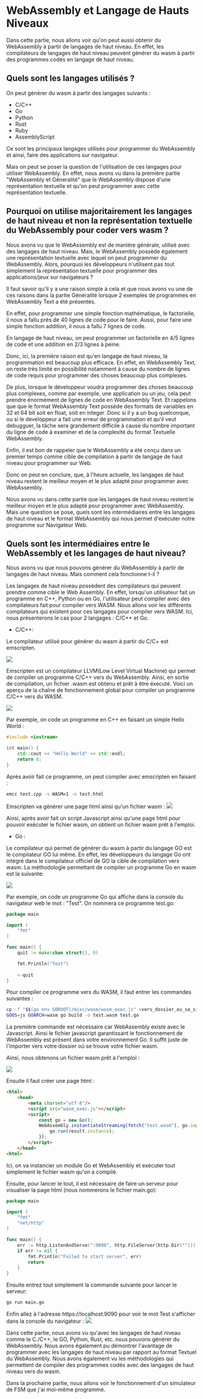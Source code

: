 # WebAssembly et Langage de Hauts Niveaux

Dans cette partie, nous allons voir qu'on peut aussi obtenir du WebAssembly à partir de langages de haut niveau. En effet, les compilateurs de langages de haut niveau peuvent générer du wasm à partir des programmes codés en langage de haut niveau.

## Quels sont les langages utilisés ? 

On peut générer du wasm à partir des langages suivants : 
  - C/C++
  - Go
  - Python
  - Rust
  - Ruby
  - AssemblyScript
  
Ce sont les principaux langages utilisés pour programmer du WebAssembly et ainsi, faire des applications sur navigateur.

Mais on peut se poser la question de l'utilisation de ces langages pour utiliser WebAssembly. En effet, nous avons vu dans la première partie "WebAssembly et Géneralité" que le WebAssembly dispose d'une représentation textuelle et qu'on peut programmer avec cette représentation textuelle.

## Pourquoi on utilise majoritairement les langages de haut niveau et non la représentation textuelle du WebAssembly pour coder vers wasm ?

Nous avons vu que le WebAssembly est de manière générale, utilisé avec des langages de haut niveau. 
Mais, le WebAssembly possède également une représentation textuelle avec lequel on peut programmer du WebAssembly. Alors, pourquoi les développeurs n'utilisent pas tout simplement la représentation textuelle pour programmer des applications/jeux sur navigateurs ?

Il faut savoir qu'il y a une raison simple à cela et que nous avons vu une de ces raisons dans la partie Généralité lorsque 2 exemples de programmes en WebAssembly Text a été présentés. 

En effet, pour programmer une simple fonction mathématique, le factorielle, il nous a fallu près de 40 lignes de code pour le faire. Aussi, pour faire une simple fonction addition, il nous a fallu 7 lignes de code. 

En langage de haut niveau, on peut programmer un factorielle en 4/5 lignes de code et une addition en 2/3 lignes à peine. 

Donc, ici, la première raison est qu'en langage de haut niveau, la programmation est beaucoup plus efficace. En effet, en WebAssembly Text, on reste très limité en possibilité notamment  à cause du nombre de lignes de code requis pour programmer des choses beaucoup plus complexes.

De plus, lorsque le développeur voudra programmer des choses beaucoup plus complexes, comme par exemple, une application ou un jeu, cela peut prendre énormément de lignes de code en WebAssembly Text. Et rappelons que que le format WebAssembly Text possède des formats de variables en 32 et 64 bit soit en float, soit en integer. Donc si il y a un bug quelconque, ou si le developpeur a fait une erreur de programmation et qu'il veut debugguer, la tâche sera grandement difficile à cause du nombre important du ligne de code à examiner et de la complexité du format Textuelle WebAssembly.

Enfin, il est bon de rappeler que le WebAssembly a été conçu dans un premier temps comme cible de compilation à partir de langage de haut niveau pour programmer sur Web.

Donc on peut en conclure, que, à l'heure actuelle, les langages de haut niveau restent le meilleur moyen et le plus adapté pour programmer avec WebAssembly.

Nous avons vu dans cette partie que les langages de haut niveau restent le meilleur moyen et le plus adapté pour programmer avec WebAssembly. Mais une question se pose, quels sont les intermédiaires entre les langages de haut niveau et le format WebAssembly qui nous permet d'exécuter notre programme sur Navigateur Web.

## Quels sont les intermédiaires entre le WebAssembly et les langages de haut niveau?
  
Nous avons vu que nous pouvons générer du WebAssembly à partir de langages de haut niveau. Mais comment cela fonctionne t-il ?

Les langages de haut niveau possèdent des compilateurs qui peuvent prendre comme cible le Web Assembly. En effet, lorsqu'un utilisateur fait un programme en C++, Python ou en Go, l'utilisateur peut compiler avec des compilateurs fait pour compiler vers WASM. Nous allons voir les différents compilateurs qui existent pour ces langages pour compiler vers WASM. Ici, nous présenterons le cas pour 2 langages : C/C++ et Go.

- C/C++:

Le compilateur utilisé pour générer du wasm à partir du C/C+ est emscripten.

<img src="images/Emscripten_logo_full.png">

Emscripten est un compilateur LLVM(Low Level Virtual Machine) qui permet de compiler un programme C/C++ vers du WebAssembly. Ainsi, en sortie de compilation, un fichier .wasm est obtenu et prêt à être éxecuté. Voici un aperçu de la chaîne de fonctionnement global pour compiler un programme C/C++ vers du WASM.

<img src="images/emscripten.png"> 

Par exemple, on code un programme en C++ en faisant un simple Hello World : 
```C++
#include <iostream>

int main() {
	std::cout << "Hello World" << std::endl;
	return 0;
}
```

Après avoir fait ce programme, on peut compiler avec emscripten en faisant : 
```bash
emcc test.cpp -s WASM=1 -o test.html
```
Emscripten va générer une page html ainsi qu'un fichier wasm : 
<img src="images/emcc2.png">

Ainsi, après avoir fait un script Javascript ainsi qu'une page html pour pouvoir exécuter le fichier wasm, on obtient un fichier wasm prêt à l'emploi.

- Go : 

Le compilateur qui permet de générer du wasm à partir du langage GO est le compilateur GO lui même. En effet, les développeurs du langage Go ont intégré dans le compilateur officiel de GO la cible de compilation vers wasm. La méthodologie permettant de compiler un programme Go en wasm est la suivante:

<img src="images/GO.png">

Par exemple, on code un programme Go qui affiche dans la console du navigateur web le mot : "Test". On nommera ce programme test.go: 
```GO
package main

import (
	"fmt"
)

func main() {
	quit := make(chan struct{}, 0)

	fmt.Println("Test")
	
	<-quit
}
```
Pour compiler ce programme vers du WASM, il faut entrer les commandes suivantes : 
```bash
cp -f "$$(go env GOROOT)/misc/wasm/wasm_exec.js" <vers_dossier_ou_se_situe_votre_fichier_wasm>
GOOS=js GOARCH=wasm go build -o test.wasm test.go
```
La première commande est nécessaire car WebAssembly existe avec le Javascript. Ainsi le fichier javascript garantissant le fonctionnement de WebAssembly est présent dans votre environnement Go. Il suffit juste de l'importer vers votre dossier où se trouve votre fichier wasm.

Ainsi, nous obtenons un fichier wasm prêt à l'emploi : 

<img src="images/go_test.png">

Ensuite il faut créer une page html :   
```html
<html>  
    <head>
        <meta charset="utf-8"/>
        <script src="wasm_exec.js"></script>
        <script>
            const go = new Go();
            WebAssembly.instantiateStreaming(fetch("test.wasm"), go.importObject).then((result) => {
                go.run(result.instance);
            });
        </script>
    </head>
<html>
```
Ici, on va instancier un module Go et WebAssembly et exécuter tout simplement le fichier wasm qu'on a compilé.

Ensuite, pour lancer le tout, il est nécessaire de  faire un serveur pour visualiser la page html (nous nommerons le fichier main.go): 
```Go
package main

import (
	"fmt"
	"net/http"
)

func main() {
	err := http.ListenAndServe(":9090", http.FileServer(http.Dir("")))
	if err != nil {
		fmt.Println("Failed to start server", err)
		return
	}
}
```

Ensuite entrez tout simplement la commande suivante pour lancer le serveur: 
```bash
go run main.go
```
Enfin allez à l'adresse https://localhost:9090 pour voir le mot Test s'afficher dans la console du navigateur : 
<img src="images/test2.png">

Dans cette partie, nous avons vu qu'avec les langages de haut niveau comme le C./C++, le GO, Python, Rust, etc. nous pouvons générer du WebAssembly. Nous avons également pu démontrer l'avantage de programmer avec les langages de haut niveau par rapport au format Textuel du WebAssembly. Nous avons également vu les méthodologies qui permettent de compiler des programmes codés avec des langages de haut niveau vers du wasm.

Dans la prochaine partie, nous allons voir le fonctionnement d'un simulateur de FSM que j'ai moi-même programmé.